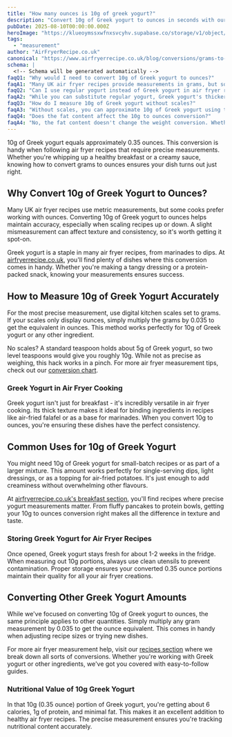 ```yaml
---
title: "How many ounces is 10g of greek yogurt?"
description: "Convert 10g of Greek yogurt to ounces in seconds with our easy guide. Perfect for air fryer recipes and precise measurements every time."
pubDate: 2025-08-10T00:00:00.000Z
heroImage: "https://klueoymssxwfnxsvcyhv.supabase.co/storage/v1/object/public/Shmucket/10g-greek-yogurt-to-ounces.webp"
tags:
  - "measurement"
author: "AirFryerRecipe.co.uk"
canonical: "https://www.airfryerrecipe.co.uk/blog/conversions/grams-to-ounces/10g-greek-yogurt-to-ounces"
schema: |
  <!-- Schema will be generated automatically -->
faqQ1: "Why would I need to convert 10g of Greek yogurt to ounces?"
faqA1: "Many UK air fryer recipes provide measurements in grams, but some cooks prefer working with ounces for precision. Converting 10g of Greek yogurt to ounces (0.35 oz) helps when following international recipes or using measuring tools that display ounces rather than grams."
faqQ2: "Can I use regular yogurt instead of Greek yogurt in air fryer recipes?"
faqA2: "While you can substitute regular yogurt, Greek yogurt's thicker consistency often works better in air fryer recipes. If using regular yogurt, you might need to adjust quantities slightly as it's more watery. For 10g conversions, the ounce measurement remains the same regardless of yogurt type."
faqQ3: "How do I measure 10g of Greek yogurt without scales?"
faqA3: "Without scales, you can approximate 10g of Greek yogurt using teaspoons. Two level teaspoons equal roughly 10g (0.35 oz). For more accuracy, consider investing in digital kitchen scales, especially if you frequently cook with your air fryer."
faqQ4: "Does the fat content affect the 10g to ounces conversion?"
faqA4: "No, the fat content doesn't change the weight conversion. Whether you're using full-fat or low-fat Greek yogurt, 10g will always equal approximately 0.35 ounces. The difference lies in nutritional content rather than weight measurements for air fryer recipes."
---
```

<p>10g of Greek yogurt equals approximately 0.35 ounces. This conversion is handy when following air fryer recipes that require precise measurements. Whether you're whipping up a healthy breakfast or a creamy sauce, knowing how to convert grams to ounces ensures your dish turns out just right.</p>

<h2>Why Convert 10g of Greek Yogurt to Ounces?</h2>
<p>Many UK air fryer recipes use metric measurements, but some cooks prefer working with ounces. Converting 10g of Greek yogurt to ounces helps maintain accuracy, especially when scaling recipes up or down. A slight mismeasurement can affect texture and consistency, so it's worth getting it spot-on.</p>
<p>Greek yogurt is a staple in many air fryer recipes, from marinades to dips. At <a href=https://www.airfryerrecipe.co.uk/>airfryerrecipe.co.uk</a>, you'll find plenty of dishes where this conversion comes in handy. Whether you're making a tangy dressing or a protein-packed snack, knowing your measurements ensures success.</p>

<h2>How to Measure 10g of Greek Yogurt Accurately</h2>
<p>For the most precise measurement, use digital kitchen scales set to grams. If your scales only display ounces, simply multiply the grams by 0.035 to get the equivalent in ounces. This method works perfectly for 10g of Greek yogurt or any other ingredient.</p>
<p>No scales? A standard teaspoon holds about 5g of Greek yogurt, so two level teaspoons would give you roughly 10g. While not as precise as weighing, this hack works in a pinch. For more air fryer measurement tips, check out our <a href=https://www.airfryerrecipe.co.uk/air-fryer-conversion-chart>conversion chart</a>.</p>

<h3>Greek Yogurt in Air Fryer Cooking</h3>
<p>Greek yogurt isn't just for breakfast - it's incredibly versatile in air fryer cooking. Its thick texture makes it ideal for binding ingredients in recipes like air-fried falafel or as a base for marinades. When you convert 10g to ounces, you're ensuring these dishes have the perfect consistency.</p>

<h2>Common Uses for 10g of Greek Yogurt</h2>
<p>You might need 10g of Greek yogurt for small-batch recipes or as part of a larger mixture. This amount works perfectly for single-serving dips, light dressings, or as a topping for air-fried potatoes. It's just enough to add creaminess without overwhelming other flavours.</p>
<p>At <a href=https://www.airfryerrecipe.co.uk/recipe-category/breakfast>airfryerrecipe.co.uk's breakfast section</a>, you'll find recipes where precise yogurt measurements matter. From fluffy pancakes to protein bowls, getting your 10g to ounces conversion right makes all the difference in texture and taste.</p>

<h3>Storing Greek Yogurt for Air Fryer Recipes</h3>
<p>Once opened, Greek yogurt stays fresh for about 1-2 weeks in the fridge. When measuring out 10g portions, always use clean utensils to prevent contamination. Proper storage ensures your converted 0.35 ounce portions maintain their quality for all your air fryer creations.</p>

<h2>Converting Other Greek Yogurt Amounts</h2>
<p>While we've focused on converting 10g of Greek yogurt to ounces, the same principle applies to other quantities. Simply multiply any gram measurement by 0.035 to get the ounce equivalent. This comes in handy when adjusting recipe sizes or trying new dishes.</p>
<p>For more air fryer measurement help, visit our <a href=https://www.airfryerrecipe.co.uk/recipes>recipes section</a> where we break down all sorts of conversions. Whether you're working with Greek yogurt or other ingredients, we've got you covered with easy-to-follow guides.</p>

<h3>Nutritional Value of 10g Greek Yogurt</h3>
<p>In that 10g (0.35 ounce) portion of Greek yogurt, you're getting about 6 calories, 1g of protein, and minimal fat. This makes it an excellent addition to healthy air fryer recipes. The precise measurement ensures you're tracking nutritional content accurately.</p>
